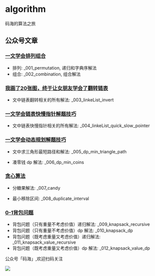 # algorithm
码海的算法之旅

## 公众号文章

### [一文学会排列组合](https://mp.weixin.qq.com/s/agYLGYc83cgONllSdAe-Vg)


* 排列: _001_permutation, 递归和字典序解法
* 组合: _002_combination, 组合解法

### [我画了20张图，终于让女朋友学会了翻转链表](https://mp.weixin.qq.com/s/Thxzq5JBWVsKNGWYSH6sDA)


* 文中链表翻转相关的所有解法: _003_linkeList_invert

### [一文学会链表快慢指针解题技巧](https://mp.weixin.qq.com/s/lMB9i92MPSQvj6jpt1NYFQ)

* 文中链表快慢指针相关的所有解法: _004_linkeList_quick_slow_pointer

### [一文学会动态规划解题技巧](https://mp.weixin.qq.com/s/15HSidWyGg5eN--ICNNjFg)

* 文中求三角形最短路径和解法: _005_dp_min_triangle_path

* 凑零钱 dp 解法: _006_dp_min_coins

### [贪心算法](https://mp.weixin.qq.com/s/oChrUOKQY5_C0tnFcuE2gA)

* 分糖果解法: _007_candy

* 最小移除区间: _008_duplicate_interval

### [0-1背包问题](https://mp.weixin.qq.com/s/zWaCXktazYCB8c9XNlyCDg)

* 背包问题（只有重量不考虑价值）递归解法: _009_knapsack_recursive
* 背包问题（只有重量不考虑价值）dp 解法: _010_knapsack_dp
* 背包问题（既考虑重量又考虑价值）递归解法: _011_knapsack_value_recursive
* 背包问题（既考虑重量又考虑价值）dp 解法: _012_knapsack_value_dp



公众号「码海」,欢迎扫码关注

![](https://user-gold-cdn.xitu.io/2019/12/31/16f5ae6b2bd87aab?w=430&h=430&f=jpeg&s=41401)



